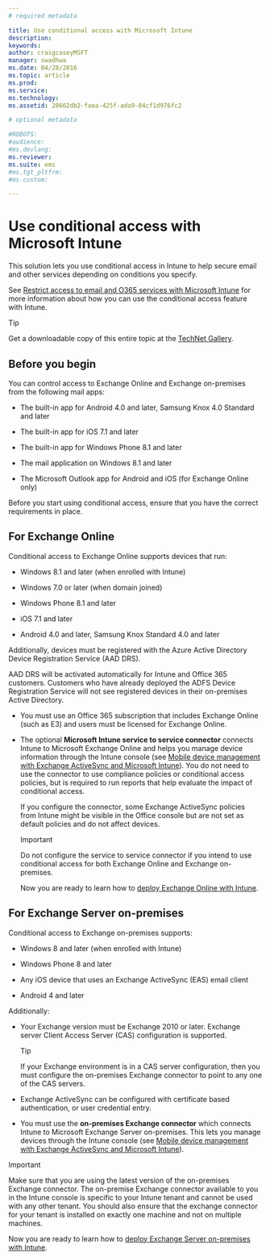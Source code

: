 ```yaml
---
# required metadata

title: Use conditional access with Microsoft Intune
description:
keywords:
author: craigcaseyMSFT
manager: swadhwa
ms.date: 04/28/2016
ms.topic: article
ms.prod:
ms.service:
ms.technology:
ms.assetid: 28662db2-faea-425f-ada9-04cf1d976fc2

# optional metadata

#ROBOTS:
#audience:
#ms.devlang:
ms.reviewer: 
ms.suite: ems
#ms.tgt_pltfrm:
#ms.custom:

---
```


# Use conditional access with Microsoft Intune
This solution lets you use conditional access in Intune to help secure email and other services depending on conditions you specify.

See [Restrict access to email and O365 services with Microsoft Intune](/intune/deployuse/restrict-access-to-email-and-o365-services-with-microsoft-intune) for more information about how you can use the conditional access feature with Intune.

> [!TIP]
> Get a downloadable copy of this entire topic at the [TechNet Gallery](https://gallery.technet.microsoft.com/protect-company-data-and-8c5e08b4).

## Before you begin
You can control access to Exchange Online and Exchange on-premises from the following mail apps:

-   The built-in app for Android 4.0 and later, Samsung Knox 4.0 Standard and later

-   The built-in app for iOS 7.1 and later

-   The built-in app for Windows Phone 8.1 and later

-   The mail application on Windows 8.1 and later

-   The Microsoft Outlook app for Android and iOS (for Exchange Online only)

Before you start using conditional access, ensure that you have the correct requirements in place.

## For Exchange Online
Conditional access to Exchange Online supports devices that run:

-   Windows 8.1 and later (when enrolled with Intune)

-   Windows 7.0 or later (when domain joined)

-   Windows Phone 8.1 and later

-   iOS 7.1 and later

-   Android 4.0 and later, Samsung Knox Standard 4.0 and later

Additionally, devices must be registered with the Azure Active Directory Device Registration Service (AAD DRS).

AAD DRS will be activated automatically for Intune and Office 365 customers. Customers who have already deployed the ADFS Device Registration Service will not see registered devices in their on-premises Active Directory.

-   You must use an Office 365 subscription that includes Exchange Online (such as E3) and users must be licensed for Exchange Online.

-   The optional **Microsoft Intune service to service connector** connects Intune to Microsoft Exchange Online and helps you manage device information through the Intune console (see [Mobile device management with Exchange ActiveSync and Microsoft Intune](/intune/deploy-use/mobile-device-management-with-exchange-activesync-and-microsoft-intune)). You do not need to use the connector to use compliance policies or conditional access policies, but is required to run reports that help evaluate the impact of conditional access.

    If you configure the connector, some Exchange ActiveSync policies from Intune might be visible in the Office console but are not set as default policies and do not affect devices.

    > [!IMPORTANT]
    > Do not configure the service to service connector if you intend to use conditional access for both Exchange Online and Exchange on-premises.

    Now you are ready to learn how to [deploy Exchange Online with Intune](conditional-access-intune-exchange-online.md).

## For Exchange Server on-premises
Conditional access to Exchange on-premises supports:

-   Windows 8 and later (when enrolled with Intune)

-   Windows Phone 8 and later

-   Any iOS device that uses an Exchange ActiveSync (EAS) email client

-   Android 4 and later

Additionally:

-   Your Exchange version must be Exchange 2010 or later. Exchange server Client Access Server (CAS) configuration is supported.

    > [!TIP]
    > If your Exchange environment is in a CAS server configuration, then you must configure the on-premises Exchange connector to point to any one of the CAS servers.

-   Exchange ActiveSync can be configured with certificate based authentication, or user credential entry.

-   You must use the **on-premises Exchange connector** which connects Intune to Microsoft Exchange Server on-premises. This lets you manage devices through the Intune console (see [Mobile device management with Exchange ActiveSync and Microsoft Intune](/intune/deploy-use/mobile-device-management-with-exchange-activesync-and-microsoft-intune)).

  > [!IMPORTANT]
> Make sure that you are using the latest version of the on-premises Exchange connector. The on-premise Exchange connector available to you in the Intune console is specific to your Intune tenant and cannot be used with any other tenant. You should also ensure that the exchange connector for your tenant is installed on exactly one machine and not on multiple machines.

  Now you are ready to learn how to [deploy Exchange Server on-premises with Intune](conditional-access-intune-exchange.md).
